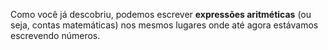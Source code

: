 Como você já descobriu, podemos escrever  **expressões aritméticas** (ou seja, contas matemáticas) nos mesmos lugares onde até agora estávamos escrevendo números.
